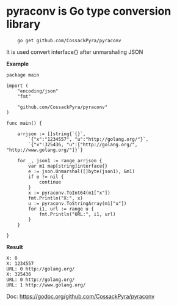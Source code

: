 # pyraconv is Go type conversion library 

        go get github.com/CossackPyra/pyraconv

It is used convert interface{} after unmarshaling JSON

__Example__

    package main
    
    import (
    	"encoding/json"
    	"fmt"
    
    	"github.com/CossackPyra/pyraconv"
    )
    
    func main() {
    
    	arrjson := []string{`{}`,
    		`{"x":"1234557", "u":"http://golang.org/"}`,
    		`{"x":325436, "u":["http://golang.org/", "http://www.golang.org/"]}`}
    
    	for _, json1 := range arrjson {
    		var m1 map[string]interface{}
    		e := json.Unmarshal([]byte(json1), &m1)
    		if e != nil {
    			continue
    		}
    		x := pyraconv.ToInt64(m1["x"])
    		fmt.Println("X:", x)
    		u := pyraconv.ToStringArray(m1["u"])
    		for i1, url := range u {
    			fmt.Println("URL:", i1, url)
    		}
    	}
    
    }

__Result__

    X: 0
    X: 1234557
    URL: 0 http://golang.org/
    X: 325436
    URL: 0 http://golang.org/
    URL: 1 http://www.golang.org/


Doc: https://godoc.org/github.com/CossackPyra/pyraconv
